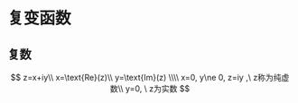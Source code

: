 # 复变函数

## 复数

$$
z=x+iy\\
x=\text{Re}(z)\\
y=\text{Im}(z)
\\\\
x=0, y\ne 0, z=iy ,\ z称为纯虚数\\
y=0, \ z为实数
$$

### 